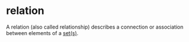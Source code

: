 # relation

A relation (also called relationship) describes a connection or association between elements of a [set(s)](/data_md/mathematics/definitions/foundamental/set.md).
